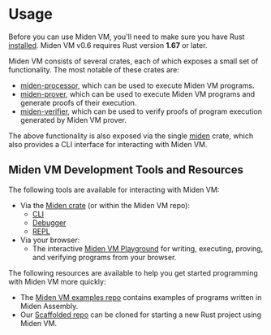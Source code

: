 # Usage
Before you can use Miden VM, you'll need to make sure you have Rust [installed](https://www.rust-lang.org/tools/install). Miden VM v0.6 requires Rust version **1.67** or later.

Miden VM consists of several crates, each of which exposes a small set of functionality. The most notable of these crates are:
* [miden-processor](https://crates.io/crates/miden-processor), which can be used to execute Miden VM programs.
* [miden-prover](https://crates.io/crates/miden-prover), which can be used to execute Miden VM programs and generate proofs of their execution.
* [miden-verifier](https://crates.io/crates/miden-verifier), which can be used to verify proofs of program execution generated by Miden VM prover.

The above functionality is also exposed via the single [miden](https://crates.io/crates/miden) crate, which also provides a CLI interface for interacting with Miden VM.

## Miden VM Development Tools and Resources

The following tools are available for interacting with Miden VM:

* Via the [Miden crate](https://crates.io/crates/miden) (or within the Miden VM repo):
    * [CLI](cli.md)
    * [Debugger](development_tooling.md#miden-debugger)
    * [REPL](development_tooling.md#repl)
* Via your browser:
    * The interactive [Miden VM Playground](https://0xpolygonmiden.github.io/examples/) for writing, executing, proving, and verifying programs from your browser.

The following resources are available to help you get started programming with Miden VM more quickly:

* The [Miden VM examples repo](https://github.com/0xPolygonMiden/examples) contains examples of programs written in Miden Assembly.
* Our [Scaffolded repo](https://github.com/0xPolygonMiden/zkhack-scaffold/) can be cloned for starting a new Rust project using Miden VM.